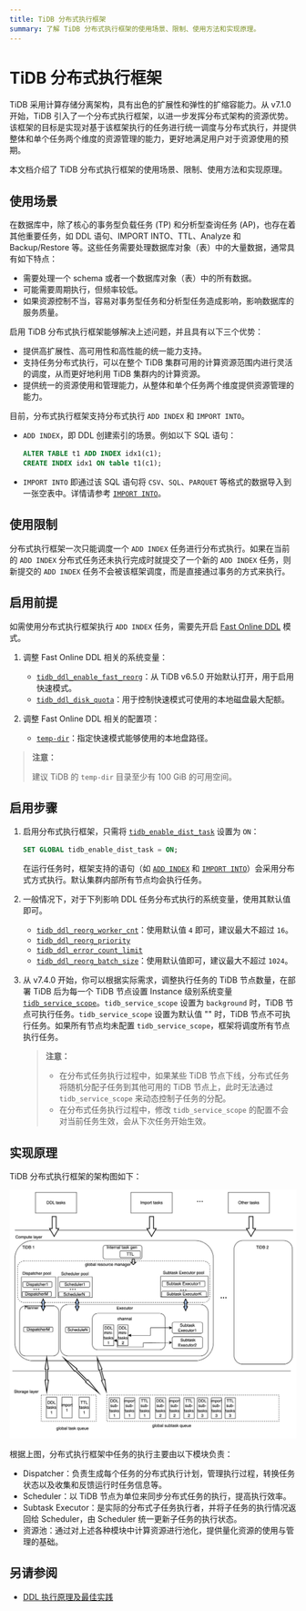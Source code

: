 ```yaml
---
title: TiDB 分布式执行框架
summary: 了解 TiDB 分布式执行框架的使用场景、限制、使用方法和实现原理。
---
```


# TiDB 分布式执行框架

TiDB 采用计算存储分离架构，具有出色的扩展性和弹性的扩缩容能力。从 v7.1.0 开始，TiDB 引入了一个分布式执行框架，以进一步发挥分布式架构的资源优势。该框架的目标是实现对基于该框架执行的任务进行统一调度与分布式执行，并提供整体和单个任务两个维度的资源管理的能力，更好地满足用户对于资源使用的预期。

本文档介绍了 TiDB 分布式执行框架的使用场景、限制、使用方法和实现原理。

## 使用场景

在数据库中，除了核心的事务型负载任务 (TP) 和分析型查询任务 (AP)，也存在着其他重要任务，如 DDL 语句、IMPORT INTO、TTL、Analyze 和 Backup/Restore 等。这些任务需要处理数据库对象（表）中的大量数据，通常具有如下特点：

- 需要处理一个 schema 或者一个数据库对象（表）中的所有数据。
- 可能需要周期执行，但频率较低。
- 如果资源控制不当，容易对事务型任务和分析型任务造成影响，影响数据库的服务质量。

启用 TiDB 分布式执行框架能够解决上述问题，并且具有以下三个优势：

- 提供高扩展性、高可用性和高性能的统一能力支持。
- 支持任务分布式执行，可以在整个 TiDB 集群可用的计算资源范围内进行灵活的调度，从而更好地利用 TiDB 集群内的计算资源。
- 提供统一的资源使用和管理能力，从整体和单个任务两个维度提供资源管理的能力。

目前，分布式执行框架支持分布式执行 `ADD INDEX` 和 `IMPORT INTO`。

- `ADD INDEX`，即 DDL 创建索引的场景。例如以下 SQL 语句：

    ```sql
    ALTER TABLE t1 ADD INDEX idx1(c1);
    CREATE INDEX idx1 ON table t1(c1);
    ```

- `IMPORT INTO` 即通过该 SQL 语句将 `CSV`、`SQL`、`PARQUET` 等格式的数据导入到一张空表中。详情请参考 [`IMPORT INTO`](/sql-statements/sql-statement-import-into.md)。

## 使用限制

分布式执行框架一次只能调度一个 `ADD INDEX` 任务进行分布式执行。如果在当前的 `ADD INDEX` 分布式任务还未执行完成时就提交了一个新的 `ADD INDEX` 任务，则新提交的 `ADD INDEX` 任务不会被该框架调度，而是直接通过事务的方式来执行。

## 启用前提

如需使用分布式执行框架执行 `ADD INDEX` 任务，需要先开启 [Fast Online DDL](/system-variables.md#tidb_ddl_enable_fast_reorg-从-v630-版本开始引入) 模式。

1. 调整 Fast Online DDL 相关的系统变量：

    * [`tidb_ddl_enable_fast_reorg`](/system-variables.md#tidb_ddl_enable_fast_reorg-从-v630-版本开始引入)：从 TiDB v6.5.0 开始默认打开，用于启用快速模式。
    * [`tidb_ddl_disk_quota`](/system-variables.md#tidb_ddl_disk_quota-从-v630-版本开始引入)：用于控制快速模式可使用的本地磁盘最大配额。

2. 调整 Fast Online DDL 相关的配置项：

    * [`temp-dir`](/tidb-configuration-file.md#temp-dir-从-v630-版本开始引入)：指定快速模式能够使用的本地盘路径。

> **注意：**
>
> 建议 TiDB 的 `temp-dir` 目录至少有 100 GiB 的可用空间。

## 启用步骤

1. 启用分布式执行框架，只需将 [`tidb_enable_dist_task`](/system-variables.md#tidb_enable_dist_task-从-v710-版本开始引入) 设置为 `ON`：

    ```sql
    SET GLOBAL tidb_enable_dist_task = ON;
    ```

    在运行任务时，框架支持的语句（如 [`ADD INDEX`](/sql-statements/sql-statement-add-index.md) 和 [`IMPORT INTO`](/sql-statements/sql-statement-import-into.md)）会采用分布式方式执行。默认集群内部所有节点均会执行任务。

2. 一般情况下，对于下列影响 DDL 任务分布式执行的系统变量，使用其默认值即可。

    * [`tidb_ddl_reorg_worker_cnt`](/system-variables.md#tidb_ddl_reorg_worker_cnt)：使用默认值 `4` 即可，建议最大不超过 `16`。
    * [`tidb_ddl_reorg_priority`](/system-variables.md#tidb_ddl_reorg_priority)
    * [`tidb_ddl_error_count_limit`](/system-variables.md#tidb_ddl_error_count_limit)
    * [`tidb_ddl_reorg_batch_size`](/system-variables.md#tidb_ddl_reorg_batch_size)：使用默认值即可，建议最大不超过 `1024`。

3. 从 v7.4.0 开始，你可以根据实际需求，调整执行任务的 TiDB 节点数量，在部署 TiDB 后为每一个 TiDB 节点设置 Instance 级别系统变量 [`tidb_service_scope`](/system-variables.md#tidb_service_scope-从-v740-版本开始引入)。`tidb_service_scope` 设置为 `background` 时，TiDB 节点可执行任务。`tidb_service_scope` 设置为默认值 "" 时，TiDB 节点不可执行任务。如果所有节点均未配置 `tidb_service_scope`，框架将调度所有节点执行任务。

    > **注意：**
    >
    > - 在分布式任务执行过程中，如果某些 TiDB 节点下线，分布式任务将随机分配子任务到其他可用的 TiDB 节点上，此时无法通过 `tidb_service_scope` 来动态控制子任务的分配。 
    > - 在分布式任务执行过程中，修改 `tidb_service_scope` 的配置不会对当前任务生效，会从下次任务开始生效。

## 实现原理

TiDB 分布式执行框架的架构图如下：

![分布式执行框架的架构](/media/dist-task/dist-task-architect.jpg)

根据上图，分布式执行框架中任务的执行主要由以下模块负责：

- Dispatcher：负责生成每个任务的分布式执行计划，管理执行过程，转换任务状态以及收集和反馈运行时任务信息等。
- Scheduler：以 TiDB 节点为单位来同步分布式任务的执行，提高执行效率。
- Subtask Executor：是实际的分布式子任务执行者，并将子任务的执行情况返回给 Scheduler，由 Scheduler 统一更新子任务的执行状态。
- 资源池：通过对上述各种模块中计算资源进行池化，提供量化资源的使用与管理的基础。

## 另请参阅

* [DDL 执行原理及最佳实践](/ddl-introduction.md)
